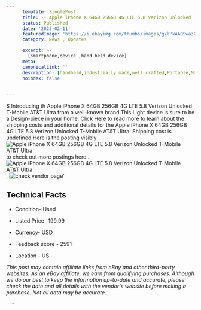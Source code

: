 ```yaml
---
      template: SinglePost
      title: -- Apple iPhone X 64GB 256GB 4G LTE 5.8 Verizon Unlocked T-Mobile AT&T Ultra
      status: Published
      date: '2023-02-11'
      featuredImage: 'https://i.ebayimg.com/thumbs/images/g/lPkAAOSwa3NjVuDe/s-l225.jpg'
      category: News , Updates

      excerpt: >-
        [smartphone,device ,hand held device]
      meta:
      canonicalLink: ''
      description: [handheld,industrially made,well crafted,Portable,Mobile,Compact,Convenient,Lightweight,Maneuverable,Man-portable,Miniature,Carriable,Hand-held,Light,Holdable,Transportable,Mobile device,Pocket-sized,On-the-go,Wireless,Cordless,Compact size,Convenient size, smartphone,device ,hand held device]
      noindex: false
      

---
```

$
      Introducing th Apple iPhone X 64GB 256GB 4G LTE 5.8 Verizon Unlocked T-Mobile AT&T Ultra from a well-known brand.This Light device  is sure to be a Design-piece in your home. [Click Here](https://www.ebay.com/itm/275513445335?hash=item4025e18bd7%3Ag%3AlPkAAOSwa3NjVuDe&amdata=enc%3AAQAHAAAA4PBBKV0b1tGzKsSkyOei%2BKROokOruzJ9H2w%2BHTAYLdtngu6yXrG3Th5ArHFwoi8iLb9hOEI9asUD8TiCvqBojYa883RbbYSMaFRsHF9GT9G2XwgYmlYb12xwtzcbXlAINx54DP8y9rOfP3zAnE4Tsd1szRrHZYMvoENeDwnAFsHVYbC%2FDSK82zqjvjDMd5T9So84t6A0YKWLgLx2ysuPWuQCWUqU9hqobj3w3nqWHlpYxSeCuFZtuS4%2F7eVQG1mtQsRUEwH%2BEZliJVg86ypq5D9kpCo9wjFqklf9Zr0MCBIJ&mkevt=1&mkcid=1&mkrid=711-53200-19255-0&campid=%253CePNCampaignId%253E&customid=%253CreferenceId%253E&toolid=10049) to read more to learn about the shipping costs and additional details for the Apple iPhone X 64GB 256GB 4G LTE 5.8 Verizon Unlocked T-Mobile AT&T Ultra. Shipping cost is undefined.Here is the posting visibly ![Apple iPhone X 64GB 256GB 4G LTE 5.8 Verizon Unlocked T-Mobile AT&T Ultra](https://i.ebayimg.com/thumbs/images/g/lPkAAOSwa3NjVuDe/s-l225.jpg) to check out more postings here... ![Apple iPhone X 64GB 256GB 4G LTE 5.8 Verizon Unlocked T-Mobile AT&T Ultra](https://i.ebayimg.com/images/g/lPkAAOSwa3NjVuDe/s-l640.jpg), ![check vendor page]()'

      

 ## Technical Facts 



     
      

 - Condition- Used 


      

 - Listed Price- 199.99 


      

 - Currency- USD 


      

 - Feedback score - 2591 


      

 - Location - US 


      
      

 *_This post may contain affiliate links from eBay and other third-party websites. As an eBay affiliate, we earn from qualifying purchases. Although we do our best to keep the information up-to-date and accurate, please check the date and all details with the vendor's website before making a purchase. Not all data may be accurate._*




      -
